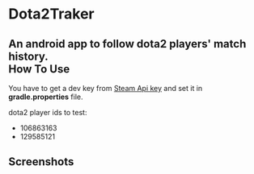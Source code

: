# Dota2Traker
An android app to follow dota2 players' match history.  
How To Use
----------
You have to get a dev key from [Steam Api key](http://steamcommunity.com/dev/apikey) and set it in **gradle.properties** file.  

dota2 player ids to test:  
* 106863163  
* 129585121

Screenshots
-----------
